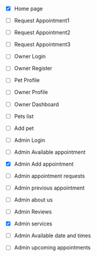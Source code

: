 - [x] Home page
- [ ] Request Appointment1
- [ ] Request Appointment2
- [ ] Request Appointment3
- [ ] Owner Login
- [ ] Owner Register
- [ ] Pet Profile
- [ ] Owner Profile
- [ ] Owner Dashboard
- [ ] Pets list
- [ ] Add pet
- [ ] Admin Login
- [ ] Admin Available appointment
- [x] Admin Add appointment
- [ ] Admin appointment requests
- [ ] Admin previous appointment
- [ ] Admin about us
- [ ] Admin Reviews
- [x] Admin services
- [ ] Admin Available date and times
- [ ] Admin upcoming appointments



